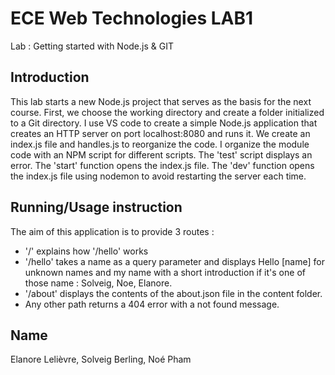 # ECE Web Technologies LAB1

Lab : Getting started with Node.js & GIT

## Introduction

This lab starts a new Node.js project that serves as the basis for the next course.
First, we choose the working directory and create a folder initialized to a Git directory. 
I use VS code to create a simple Node.js application that creates an HTTP server on port localhost:8080 and runs it.
We create an index.js file and handles.js to reorganize the code. 
I organize the module code with an NPM script for different scripts. 
The 'test' script displays an error.
The 'start' function opens the index.js file.
The 'dev' function opens the index.js file using nodemon to avoid restarting the server each time.

## Running/Usage instruction

The aim of this application is to provide 3 routes :
- '/' explains how '/hello' works
- '/hello' takes a name as a query parameter and displays Hello [name] for unknown names and my name with a short introduction if it's one of those name : Solveig, Noe, Elanore.
- '/about' displays the contents of the about.json file in the content folder.
- Any other path returns a 404 error with a not found message.

## Name

Elanore Lelièvre, Solveig Berling, Noé Pham

